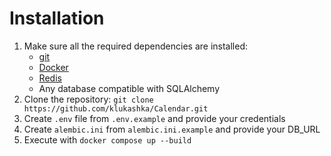 # Installation

1. Make sure all the required dependencies are
   installed:
    * [git](https://github.com/git-guides/install-git)
    * [Docker](https://docs.docker.com/engine/install/)
    * [Redis](https://redis.io/docs/latest/operate/oss_and_stack/install/install-redis/)
    * Any database compatible with SQLAlchemy
2. Clone the repository: `git clone https://github.com/klukashka/Calendar.git`
3. Create `.env` file from `.env.example` and provide your credentials
4. Create `alembic.ini` from `alembic.ini.example` and provide your DB_URL
5. Execute with `docker compose up --build`